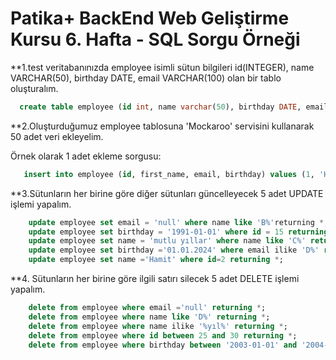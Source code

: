 # Patika+ BackEnd Web Geliştirme Kursu 6. Hafta - SQL Sorgu Örneği

**1.test veritabanınızda employee isimli sütun bilgileri id(INTEGER), name VARCHAR(50), birthday DATE, email VARCHAR(100) olan bir tablo oluşturalım.

```sql
  create table employee (id int, name varchar(50), birthday DATE, email varchar(100));
```

**2.Oluşturduğumuz employee tablosuna 'Mockaroo' servisini kullanarak 50 adet veri ekleyelim.

Örnek olarak 1 adet ekleme sorgusu:
```sql
   insert into employee (id, first_name, email, birthday) values (1, 'Heddi', 'hblondel0@theatlantic.com', '1991/10/18');
  ```

**3.Sütunların her birine göre diğer sütunları güncelleyecek 5 adet UPDATE işlemi yapalım.

```sql
    update employee set email = 'null' where name like 'B%'returning *;
    update employee set birthday = '1991-01-01' where id = 15 returning *;
    update employee set name = 'mutlu yıllar' where name like 'C%' returning *;
    update employee set birthday ='01.01.2024' where email ilike 'D%' returning *;
    update employee set name ='Hamit' where id=2 returning *;
   ```

**4. Sütunların her birine göre ilgili satırı silecek 5 adet DELETE işlemi yapalım.

```sql
    delete from employee where email ='null' returning *; 
    delete from employee where name like 'D%' returning *; 
    delete from employee where name ilike '%yıl%' returning *; 
    delete from employee where id between 25 and 30 returning *; 
    delete from employee where birthday between '2003-01-01' and '2004-01-01' returning *; 
   ```




